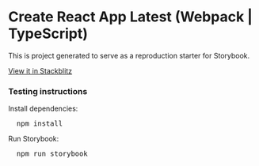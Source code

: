 <h1>Create React App Latest (Webpack | TypeScript)</h1>

<p>
  This is project generated to serve as a reproduction starter for Storybook.
</p>

<a  href="https://stackblitz.com/github/storybookjs/sandboxes/tree/next/cra/default-ts/after-storybook?preset=node=">
  View it in Stackblitz
</a>

<h3>Testing instructions</h3>

<p>Install dependencies:</p>
<pre>
  npm install
</pre>

<p>Run Storybook:</p>
<pre>
  npm run storybook
</pre>

